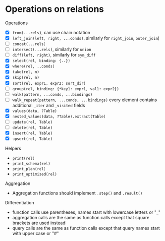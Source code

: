 # Operations on relations

Operations

* [x] `from(...rels)`, can use chain notation
* [x] `left_join(left, right, ...conds)`, similarly for `right_join`, `outer_join`)
* [ ] `concat(...rels)`
* [ ] `intersect(...rels)`, similarly for `union`
* [ ] `diff(left, right)`, similarly for `sym_diff`
* [x] `select(rel, binding: {..})`
* [x] `where(rel, ..conds)`
* [x] `take(rel, n)`
* [x] `skip(rel, n)`
* [x] `sort(rel, expr1, expr2: sort_dir)`
* [ ] `group(rel, binding: {*key1: expr1, val1: expr2})`
* [ ] `walk(pattern, ...conds, ...bindings)`
* [ ] `walk_repeat(pattern, ...conds, ...bindings)` every element contains additional `_iter` and `_visited` fields
* [x] `values(data, ?Table)`
* [x] `nested_values(data, ?Table).extract(Table)`
* [ ] `update(rel, Table)`
* [ ] `delete(rel, Table)`
* [x] `insert(rel, Table)`
* [x] `upsert(rel, Table)`

Helpers

* `print(rel)`
* `print_schema(rel)`
* `print_plan(rel)`
* `print_optimized(rel)`

Aggregation

* Aggregation functions should implement `.step()` and `.result()`

Differentiation

* function calls use parentheses, names start with lowercase letters or "_"
* aggregation calls are the same as function calls except that square brackets are used instead
* query calls are the same as function calls except that query names start with upper case or "#"